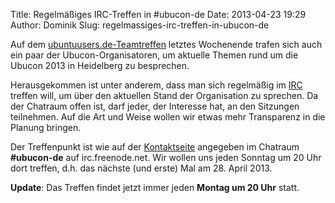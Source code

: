 Title: Regelmäßiges IRC-Treffen in #ubucon-de
Date: 2013-04-23 19:29
Author: Dominik
Slug: regelmassiges-irc-treffen-in-ubucon-de

Auf dem
[ubuntuusers.de-Teamtreffen](http://ikhaya.ubuntuusers.de/2013/04/23/treffen-des-ubuntuusers-teams-in-essen/)
letztes Wochenende trafen sich auch ein paar der Ubucon-Organisatoren,
um aktuelle Themen rund um die Ubucon 2013 in Heidelberg zu besprechen.


Herausgekommen ist unter anderem, dass man sich regelmäßig im
[IRC](https://de.wikipedia.org/wiki/Internet_Relay_Chat) treffen will,
um über den aktuellen Stand der Organisation zu sprechen. Da der
Chatraum offen ist, darf jeder, der Interesse hat, an den Sitzungen
teilnehmen. Auf die Art und Weise wollen wir etwas mehr Transparenz in
die Planung bringen.


Der Treffenpunkt ist wie auf der
[Kontaktseite](http://ubucon.de/2013/kontakt) angegeben im Chatraum
**\#ubucon-de** auf irc.freenode.net. Wir wollen uns jeden Sonntag um 20
Uhr dort treffen, d.h. das nächste (und erste) Mal am 28. April 2013.


**Update**: Das Treffen findet jetzt immer jeden **Montag um 20 Uhr**
statt.



